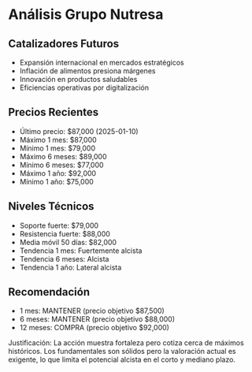 # Análisis Grupo Nutresa

## Catalizadores Futuros
- Expansión internacional en mercados estratégicos
- Inflación de alimentos presiona márgenes
- Innovación en productos saludables
- Eficiencias operativas por digitalización

## Precios Recientes
- Último precio: $87,000 (2025-01-10)
- Máximo 1 mes: $87,000
- Mínimo 1 mes: $79,000
- Máximo 6 meses: $89,000
- Mínimo 6 meses: $77,000
- Máximo 1 año: $92,000
- Mínimo 1 año: $75,000

## Niveles Técnicos
- Soporte fuerte: $79,000
- Resistencia fuerte: $88,000
- Media móvil 50 días: $82,000
- Tendencia 1 mes: Fuertemente alcista
- Tendencia 6 meses: Alcista
- Tendencia 1 año: Lateral alcista

## Recomendación
- 1 mes: MANTENER (precio objetivo $87,500)
- 6 meses: MANTENER (precio objetivo $88,000)
- 12 meses: COMPRA (precio objetivo $92,000)

Justificación: La acción muestra fortaleza pero cotiza cerca de máximos históricos. Los fundamentales son sólidos pero la valoración actual es exigente, lo que limita el potencial alcista en el corto y mediano plazo.
